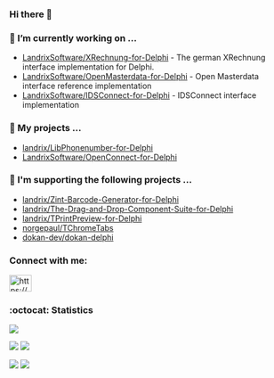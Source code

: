 ### Hi there 👋

### 🔭 I’m currently working on ...

- [LandrixSoftware/XRechnung-for-Delphi](https://github.com/LandrixSoftware/XRechnung-for-Delphi) - The german XRechnung interface implementation for Delphi.
- [LandrixSoftware/OpenMasterdata-for-Delphi](https://github.com/LandrixSoftware/OpenMasterdata-for-Delphi) - Open Masterdata interface reference implementation
- [LandrixSoftware/IDSConnect-for-Delphi](https://github.com/LandrixSoftware/IDSConnect-for-Delphi) - IDSConnect interface implementation

### 🔭 My projects ...

- [landrix/LibPhonenumber-for-Delphi](https://github.com/landrix/LibPhonenumber-for-Delphi)
- [LandrixSoftware/OpenConnect-for-Delphi](https://github.com/LandrixSoftware/OpenConnect-for-Delphi)

### 🔭 I'm supporting the following projects ...

- [landrix/Zint-Barcode-Generator-for-Delphi](https://github.com/landrix/Zint-Barcode-Generator-for-Delphi)
- [landrix/The-Drag-and-Drop-Component-Suite-for-Delphi](https://github.com/landrix/The-Drag-and-Drop-Component-Suite-for-Delphi)
- [landrix/TPrintPreview-for-Delphi](https://github.com/landrix/TPrintPreview-for-Delphi)
- [norgepaul/TChromeTabs](https://github.com/norgepaul/TChromeTabs)
- [dokan-dev/dokan-delphi](https://github.com/dokan-dev/dokan-delphi)

### Connect with me:
<a href="https://www.linkedin.com/in/svenharazim/" target="blank"><img align="center" src="https://raw.githubusercontent.com/rahuldkjain/github-profile-readme-generator/master/src/images/icons/Social/linked-in-alt.svg" alt="https://www.linkedin.com/in/svenharazim/" height="30" width="40" /></a>

### :octocat: Statistics

![](https://github-profile-summary-cards.vercel.app/api/cards/profile-details?username=landrix&theme=github_dark) 

![](https://github-profile-summary-cards.vercel.app/api/cards/stats?username=landrix&theme=github_dark) 
![](https://github-profile-summary-cards.vercel.app/api/cards/productive-time?username=landrix&theme=github_dark) 

![](https://github-profile-summary-cards.vercel.app/api/cards/repos-per-language?username=landrix&theme=github_dark) 
![](https://github-profile-summary-cards.vercel.app/api/cards/most-commit-language?username=landrix&theme=github_dark) 

<!--
**landrix/landrix** is a ✨ _special_ ✨ repository because its `README.md` (this file) appears on your GitHub profile.

Here are some ideas to get you started:

- 🌱 I’m currently learning ...
- 👯 I’m looking to collaborate on ...
- 🤔 I’m looking for help with ...
- 💬 Ask me about ...
- 📫 How to reach me: ...
- 😄 Pronouns: ...
- ⚡ Fun fact: ...
-->
